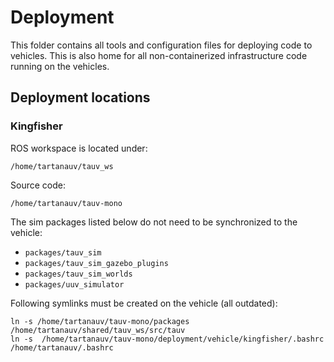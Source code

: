 # Deployment

This folder contains all tools and configuration files for deploying 
code to vehicles. This is also home for all non-containerized infrastructure code
running on the vehicles.

## Deployment locations
### Kingfisher
ROS workspace is located under:
```
/home/tartanauv/tauv_ws
```

Source code:
```
/home/tartanauv/tauv-mono
```

The sim packages listed below do not need to be synchronized to the vehicle:
- `packages/tauv_sim`
- `packages/tauv_sim_gazebo_plugins`
- `packages/tauv_sim_worlds`
- `packages/uuv_simulator`

Following symlinks must be created on the vehicle (all outdated):
```
ln -s /home/tartanauv/tauv-mono/packages /home/tartanauv/shared/tauv_ws/src/tauv
ln -s  /home/tartanauv/tauv-mono/deployment/vehicle/kingfisher/.bashrc /home/tartanauv/.bashrc
```
